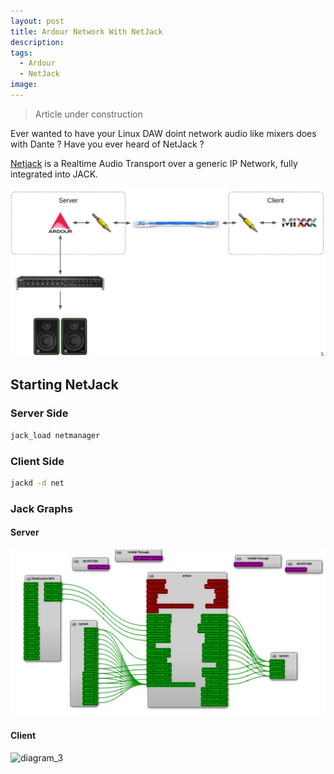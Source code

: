 ```yaml
---
layout: post
title: Ardour Network With NetJack
description: 
tags:
  - Ardour
  - NetJack
image:
---
```


> Article under construction

Ever wanted to have your Linux DAW doint network audio like mixers does with Dante ?
Have you ever heard of NetJack ?

[Netjack](https://netjack.sourceforge.net/) is a Realtime Audio Transport over a generic IP Network, fully integrated into JACK.

![diagram_1](https://raw.githubusercontent.com/julienlevasseur/julienlevasseur.github.io/master/assets/images/posts/2023-09-19-ardour-network-with-netjack/diagram_1.png)


## Starting NetJack

### Server Side

```bash
jack_load netmanager
```

### Client Side

```bash
jackd -d net
```

### Jack Graphs

#### Server

![diagram_2](https://raw.githubusercontent.com/julienlevasseur/julienlevasseur.github.io/master/assets/images/posts/2023-09-19-ardour-network-with-netjack/diagram_2.png)

#### Client

![diagram_3](https://raw.githubusercontent.com/julienlevasseur/julienlevasseur.github.ioc/master/assets/images/posts/2023-09-19-ardour-network-with-netjack/diagram_3.png)